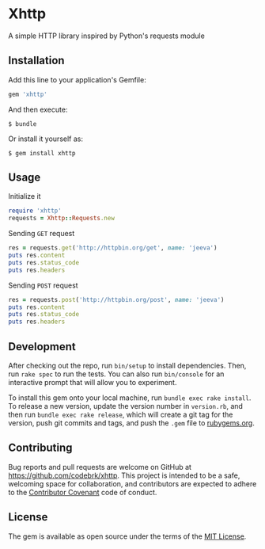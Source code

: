 # Xhttp

A simple HTTP library inspired by Python's requests module

## Installation

Add this line to your application's Gemfile:

```ruby
gem 'xhttp'
```

And then execute:

    $ bundle

Or install it yourself as:

    $ gem install xhttp

## Usage

Initialize it
```ruby
require 'xhttp'
requests = Xhttp::Requests.new
```

Sending `GET` request
```ruby
res = requests.get('http://httpbin.org/get', name: 'jeeva')
puts res.content
puts res.status_code
puts res.headers
```

Sending `POST` request
```ruby
res = requests.post('http://httpbin.org/post', name: 'jeeva')
puts res.content
puts res.status_code
puts res.headers
```

## Development

After checking out the repo, run `bin/setup` to install dependencies. Then, run `rake spec` to run the tests. You can also run `bin/console` for an interactive prompt that will allow you to experiment.

To install this gem onto your local machine, run `bundle exec rake install`. To release a new version, update the version number in `version.rb`, and then run `bundle exec rake release`, which will create a git tag for the version, push git commits and tags, and push the `.gem` file to [rubygems.org](https://rubygems.org).

## Contributing

Bug reports and pull requests are welcome on GitHub at https://github.com/codebrk/xhttp. This project is intended to be a safe, welcoming space for collaboration, and contributors are expected to adhere to the [Contributor Covenant](http://contributor-covenant.org) code of conduct.


## License

The gem is available as open source under the terms of the [MIT License](http://opensource.org/licenses/MIT).

